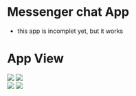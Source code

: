 # Messenger chat App
- this app is incomplet yet, but it works

# App View
![](https://media.giphy.com/media/1mEOCIbjSnOCRSnZOx/giphy.gif)
![](https://media.giphy.com/media/vWW6oOBENXt3XrmXj9/giphy.gif)
<br>
![](https://media.giphy.com/media/Zrh9n27Za4TIt25VEo/giphy.gif)
![](https://media.giphy.com/media/La4a9nROBzYeeV0jSU/giphy.gif)
